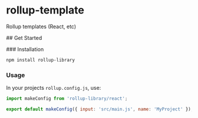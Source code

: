 # rollup-template
Rollup templates (React, etc)

## Get Started

### Installation

```sh
npm install rollup-library
```

### Usage

In your projects `rollup.config.js`, use:
```js
import makeConfig from 'rollup-library/react';

export default makeConfig({ input: 'src/main.js', name: 'MyProject' });
```
